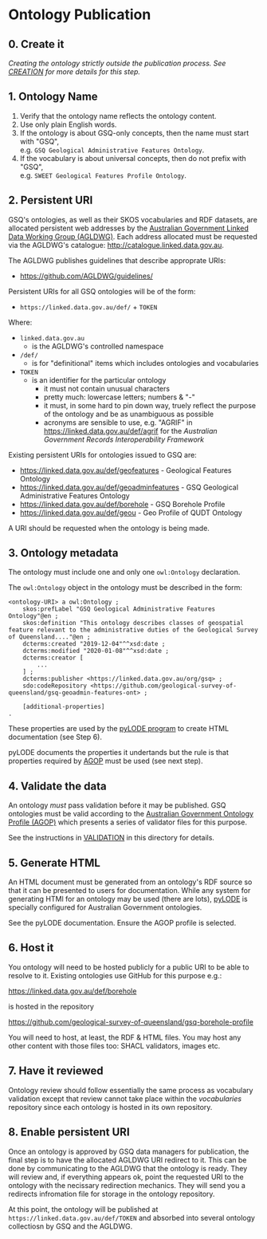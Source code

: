 # Ontology Publication

## 0. Create it
*Creating the ontology strictly outside the publication process. See [CREATION](CREATION.md) for more details for this step.*


## 1. Ontology Name
1. Verify that the ontology name reflects the ontology content.
2. Use only plain English words. 
3. If the ontology is about GSQ-only concepts, then the name must start with "GSQ",  
  e.g. `GSQ Geological Administrative Features Ontology`.
4. If the vocabulary is about universal concepts, then do not prefix with "GSQ",  
  e.g. `SWEET Geological Features Profile Ontology`.


## 2. Persistent URI
GSQ's ontologies, as well as their SKOS vocabularies and RDF datasets, are allocated persistent web addresses by the [Australian Government Linked Data Working Group (AGLDWG)](http://wwww.linked.data.gov.au). Each address allocated must be requested via the AGLDWG's catalogue: <http://catalogue.linked.data.gov.au>.

The AGLDWG publishes guidelines that describe approprate URIs:

* <https://github.com/AGLDWG/guidelines/>

Persistent URIs for all GSQ ontologies will be of the form:

* `https://linked.data.gov.au/def/` + `TOKEN`

Where:

* `linked.data.gov.au` 
  * is the AGLDWG's controlled namespace
* `/def/` 
  * is for "definitional" items which includes ontologies and vocabularies
* `TOKEN` 
  * is an identifier for the particular ontology
    * it must not contain unusual characters
    * pretty much: lowercase letters; numbers & "-"
    * it must, in some hard to pin down way, truely reflect the purpose of the ontology and be as unambiguous as possible
    * acronyms are sensible to use, e.g. "AGRIF" in <https://linked.data.gov.au/def/agrif> for the *Australian Government Records Interoperability Framework*

Existing persistent URIs for ontologies issued to GSQ are:

* <https://linked.data.gov.au/def/geofeatures> - Geological Features Ontology
* <https://linked.data.gov.au/def/geoadminfeatures> - GSQ Geological Administrative Features Ontology
* <https://linked.data.gov.au/def/borehole> - GSQ Borehole Profile
* <https://linked.data.gov.au/def/geou> - Geo Profile of QUDT Ontology

A URI should be requested when the ontology is being made.


## 3. Ontology metadata
The ontology must include one and only one `owl:Ontology` declaration.  

The `owl:Ontology` object in the ontology must be described in the form:  
```
<ontology-URI> a owl:Ontology ;
    skos:prefLabel "GSQ Geological Administrative Features Ontology"@en ;
    skos:definition "This ontology describes classes of geospatial feature relevant to the administrative duties of the Geological Survey of Queensland...."@en ;
    dcterms:created "2019-12-04"^^xsd:date ;
    dcterms:modified "2020-01-08"^^xsd:date ;
    dcterms:creator [
        ...
    ] ;
    dcterms:publisher <https://linked.data.gov.au/org/gsq> ;
    sdo:codeRepository <https://github.com/geological-survey-of-queensland/gsq-geoadmin-features-ont> ;

    [additional-properties] 
.
```

These properties are used by the [pyLODE program](https://github.com/RDFLib/pyLODE/) to create HTML documentation (see Step 6).

pyLODE documents the properties it undertands but the rule is that properties required by [AGOP](https://linked.data.gov.au/def/agop) must be used (see next step).


## 4. Validate the data
An ontology *must* pass validation before it may be published. GSQ ontologies must be valid according to the [Australian Government Ontology Profile (AGOP)](https://linked.data.gov.au/def/agop) which presents a series of validator files for this purpose.

See the instructions in [VALIDATION](VALIDATION.md) in this directory for details.


## 5. Generate HTML
An HTML document must be generated from an ontology's RDF source so that it can be presented to users for documentation. While any system for generating HTMl for an ontology may be used (there are lots), [pyLODE](https://github.com/RDFLib/pyLODE/) is specially configured for Australian Government ontologies.

See the pyLODE documentation. Ensure the AGOP profile is selected.


## 6. Host it
You ontology will need to be hosted publicly for a public URI to be able to resolve to it. Existing ontologies use GitHub for this purpose e.g.:

<https://linked.data.gov.au/def/borehole>  

is hosted in the repository  

<https://github.com/geological-survey-of-queensland/gsq-borehole-profile>

You will need to host, at least, the RDF & HTML files. You may host any other content with those files too: SHACL validators, images etc.


## 7. Have it reviewed
Ontology review should follow essentially the same process as vocabulary validation except that review cannot take place within the *vocabularies* repository since each ontology is hosted in its own repository.


## 8. Enable persistent URI

Once an ontology is approved by GSQ data managers for publication, the final step is to have the allocated AGLDWG URI redirect to it. This can be done by communicating to the AGLDWG that the ontology is ready. They will review and, if everything appears ok, point the requested URI to the ontology with the necissary redirection mechanics. They will send you a redirects infromation file for storage in the ontology repository.

At this point, the ontology will be published at `https://linked.data.gov.au/def/TOKEN` and absorbed into several ontology collectiosn by GSQ and the AGLDWG.
